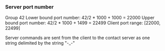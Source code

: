 ### Server port number
Group 42
Lower bound port number: 42/2 * 1000 + 1000 = 22000
Upper bound port number: 42/2 * 1000 + 1499 = 22499
Client port range: [22000, 22499]

Server commands are sent from the client to the contact server as one string delimited by the string "-_-"